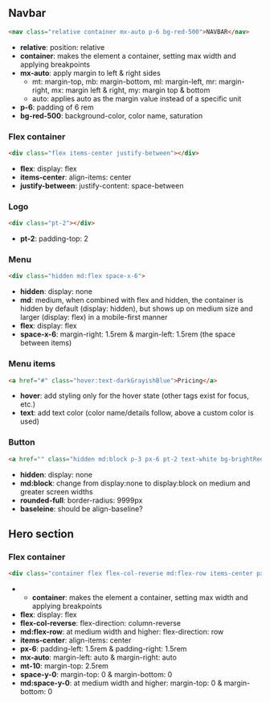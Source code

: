 ## Navbar

```html
<nav class="relative container mx-auto p-6 bg-red-500">NAVBAR</nav>
```
- __relative__: position: relative
- __container__: makes the element a container, setting max width and applying breakpoints
- __mx-auto__: apply margin to left & right sides
    - mt: margin-top, mb: margin-bottom, ml: margin-left, mr: margin-right, mx: margin left & right, my: margin top & bottom
    - auto: applies auto as the margin value instead of a specific unit
- __p-6__: padding of 6 rem
- __bg-red-500__: background-color, color name, saturation

### Flex container

```html
<div class="flex items-center justify-between"></div>
```
- __flex__: display: flex
- __items-center__: align-items: center
- __justify-between__: justify-content: space-between

### Logo

```html
<div class="pt-2"></div>
```
- __pt-2__: padding-top: 2

### Menu

```html
<div class="hidden md:flex space-x-6">
```
- __hidden__: display: none
- __md__: medium, when combined with flex and hidden, the container is hidden by default (display: hidden), but shows up on medium size and larger (display: flex) in a mobile-first manner
- __flex__: display: flex
- __space-x-6__: margin-right: 1.5rem & margin-left: 1.5rem (the space between items)


### Menu items

```html
<a href="#" class="hover:text-darkGrayishBlue">Pricing</a>
```
- __hover__: add styling only for the hover state (other tags exist for focus, etc.)
- __text__: add text color (color name/details follow, above a custom color is used)

### Button

```html
<a href="" class="hidden md:block p-3 px-6 pt-2 text-white bg-brightRed rounded-full baseline hover:bg-brightRedLight">Get Started</a>
```
- __hidden__: display: none
- __md:block__: change from display:none to display:block on medium and greater screen widths
- __rounded-full__: border-radius: 9999px
- __baseleine__: should be align-baseline?

## Hero section

### Flex container
```html
<div class="container flex flex-col-reverse md:flex-row items-center px-6 mx-auto mt-10 space-y-0 md:space-y-0"></div>
```
- - __container__: makes the element a container, setting max width and applying breakpoints
- __flex__: display: flex
- __flex-col-reverse__: flex-direction: column-reverse
- __md:flex-row__:  at medium width and higher: flex-direction: row
- __items-center__: align-items: center
- __px-6__: padding-left: 1.5rem & padding-right: 1.5rem
- __mx-auto__: margin-left: auto & margin-right: auto
- __mt-10__: margin-top: 2.5rem
- __space-y-0__: margin-top: 0 & margin-bottom: 0
- __md:space-y-0__: at medium width and higher: margin-top: 0 & margin-bottom: 0